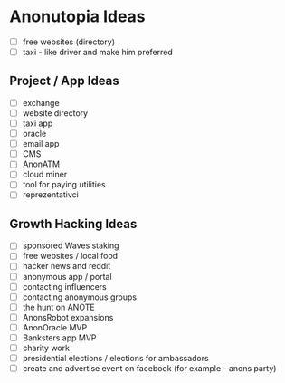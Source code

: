 # Anonutopia Ideas

- [ ] free websites (directory)
- [ ] taxi - like driver and make him preferred

## Project / App Ideas

- [ ] exchange
- [ ] website directory
- [ ] taxi app
- [ ] oracle
- [ ] email app
- [ ] CMS
- [ ] AnonATM
- [ ] cloud miner
- [ ] tool for paying utilities
- [ ] reprezentativci

## Growth Hacking Ideas

- [ ] sponsored Waves staking
- [ ] free websites / local food
- [ ] hacker news and reddit
- [ ] anonymous app / portal
- [ ] contacting influencers
- [ ] contacting anonymous groups
- [ ] the hunt on ANOTE
- [ ] AnonsRobot expansions
- [ ] AnonOracle MVP
- [ ] Banksters app MVP
- [ ] charity work
- [ ] presidential elections / elections for ambassadors
- [ ] create and advertise event on facebook (for example - anons party)
